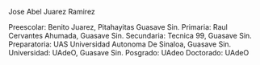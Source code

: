 Jose Abel Juarez Ramirez

Preescolar: Benito Juarez, Pitahayitas Guasave Sin.
Primaria: Raul Cervantes Ahumada, Guasave Sin.
Secundaria: Tecnica 99, Guasave Sin.
Preparatoria: UAS Universidad Autonoma De Sinaloa, Guasave Sin.
Universidad: UAdeO, Guasave Sin.
Posgrado: UAdeo
Doctorado: UAdeO
